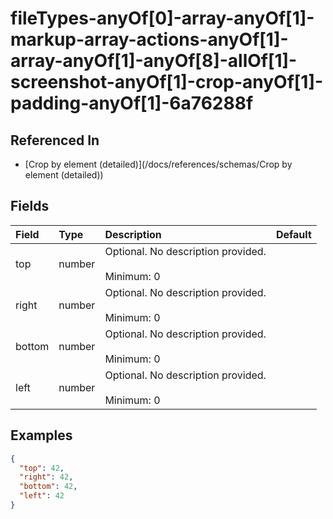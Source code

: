 
# fileTypes-anyOf[0]-array-anyOf[1]-markup-array-actions-anyOf[1]-array-anyOf[1]-anyOf[8]-allOf[1]-screenshot-anyOf[1]-crop-anyOf[1]-padding-anyOf[1]-6a76288f



## Referenced In

- [Crop by element (detailed)](/docs/references/schemas/Crop by element (detailed))

## Fields

Field | Type | Description | Default
:-- | :-- | :-- | :--
top | number | Optional. No description provided.<br/><br/>Minimum: 0 | 
right | number | Optional. No description provided.<br/><br/>Minimum: 0 | 
bottom | number | Optional. No description provided.<br/><br/>Minimum: 0 | 
left | number | Optional. No description provided.<br/><br/>Minimum: 0 | 

## Examples

```json
{
  "top": 42,
  "right": 42,
  "bottom": 42,
  "left": 42
}
```
